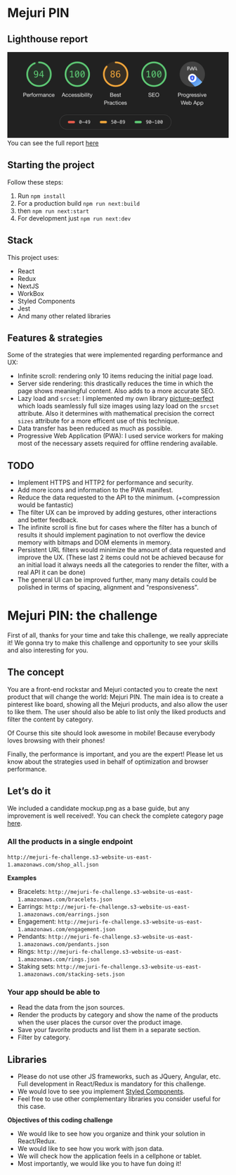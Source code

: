 # Mejuri PIN

## Lighthouse report
![Report preview](https://github.com/GasparErrobidart/mejuri-pin/blob/master/lighthouse-report.png)
You can see the full report [here](https://github.com/GasparErrobidart/mejuri-pin/blob/master/lighthouse-report.pdf)

## Starting the project
Follow these steps:
1. Run `npm install`
2. For a production build `npm run next:build`
3. then `npm run next:start`
4. For development just `npm run next:dev`

## Stack
This project uses:
- React
- Redux
- NextJS
- WorkBox
- Styled Components
- Jest
- And many other related libraries


## Features & strategies
Some of the strategies that were implemented regarding performance and UX:
- Infinite scroll: rendering only 10 items reducing the initial page load.
- Server side rendering: this drastically reduces the time in which the page shows meaningful content. Also adds to a more accurate SEO.
- Lazy load and `srcset`: I implemented my own library [picture-perfect](https://github.com/GasparErrobidart/picture-perfect) which loads seamlessly full size images using lazy load on the `srcset` attribute. Also it determines with mathematical precision the correct `sizes` attribute for a more efficent use of this technique.
- Data transfer has been reduced as much as possible.
- Progressive Web Application (PWA): I used service workers for making most of the necessary assets required for offline rendering available.

## TODO

- Implement HTTPS and HTTP2 for performance and security.
- Add more icons and information to the PWA manifest.
- Reduce the data requested to the API to the minimum. (+compression would be fantastic)
- The filter UX can be improved by adding gestures, other interactions and better feedback.
- The infinite scroll is fine but for cases where the filter has a bunch of results it should implement pagination to not overflow the device memory with bitmaps and DOM elements in memory.
- Persistent URL filters would minimize the amount of data requested and improve the UX. (These last 2 items could not be achieved because for an initial load it always needs all the categories to render the filter, with a real API it can be done)
- The general UI can be improved further, many many details could be polished in terms of spacing, alignment and "responsiveness".


# Mejuri PIN: the challenge

First of all, thanks for your time and take this challenge, we really appreciate it!
We gonna try to make this challenge and opportunity to see your skills and also interesting for you.

## The concept
You are a front-end rockstar and Mejuri contacted you to create the next product that will change the world: Mejuri PIN.
The main idea is to create a pinterest like board, showing all the Mejuri products, and also allow the user to like them.
The user should also be able to list only the liked products and filter the content by category.

Of Course this site should look awesome in mobile! Because everybody loves browsing with their phones!

Finally, the performance is important, and you are the expert! Please let us know about the strategies used in behalf of optimization and browser performance.

## Let’s do it
We included a candidate mockup.png as a base guide, but any improvement is well received!.
You can check the complete category page [here](mejuri.com/shop/t/type).

### All the products in a single endpoint
`http://mejuri-fe-challenge.s3-website-us-east-1.amazonaws.com/shop_all.json`

**Examples**
- Bracelets: `http://mejuri-fe-challenge.s3-website-us-east-1.amazonaws.com/bracelets.json`
- Earrings: `http://mejuri-fe-challenge.s3-website-us-east-1.amazonaws.com/earrings.json`
- Engagement: `http://mejuri-fe-challenge.s3-website-us-east-1.amazonaws.com/engagement.json`
- Pendants: `http://mejuri-fe-challenge.s3-website-us-east-1.amazonaws.com/pendants.json`
- Rings: `http://mejuri-fe-challenge.s3-website-us-east-1.amazonaws.com/rings.json`
- Staking sets: `http://mejuri-fe-challenge.s3-website-us-east-1.amazonaws.com/stacking-sets.json`

### Your app should be able to
- Read the data from the json sources.
- Render the products by category and show the name of the products when the user places the cursor over the product image.
- Save your favorite products and list them in a separate section.
- Filter by category.

## Libraries
- Please do not use other JS frameworks, such as JQuery, Angular, etc. Full development in React/Redux is mandatory for this challenge.
- We would love to see you implement [Styled Components](https://www.styled-components.com/).
- Feel free to use other complementary libraries you consider useful for this case.

**Objectives of this coding challenge**
- We would like to see how you organize and think your solution in React/Redux.
- We would like to see how you work with json data.
- We will check how the application feels in a cellphone or tablet.
- Most importantly, we would like you to have fun doing it!
